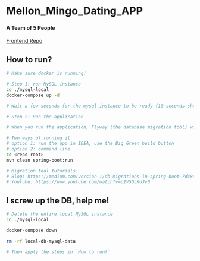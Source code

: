 # Mellon_Mingo_Dating_APP
#### A Team of 5 People

[Frontend Repo](https://github.com/NoreenTseng/Mellon_Mingo_Dating_APP_FrontEnd)

## How to run?

```bash
# Make sure docker is running!

# Step 1: run MySQL instance
cd ./mysql-local
docker-compose up -d

# Wait a few seconds for the mysql instance to be ready (10 seconds should be enough)

# Step 2: Run the application

# When you run the application, Flyway (the database migration tool) will run the migration scripts for you.

# Two ways of running it
# option 1: run the app in IDEA, use the Big Green build button
# option 2: command line
cd <repo-root>
mvn clean spring-boot:run

# Migration tool tutorials:
# Blog: https://medium.com/version-1/db-migrations-in-spring-boot-7d48e5e18738
# Youtube: https://www.youtube.com/watch?v=p1V5GcKUJv0
```

## I screw up the DB, help me!

```bash
# Delete the entire local MySQL instance
cd ./mysql-local

docker-compose down

rm -rf local-db-mysql-data

# Then apply the steps in `How to run?`
```
